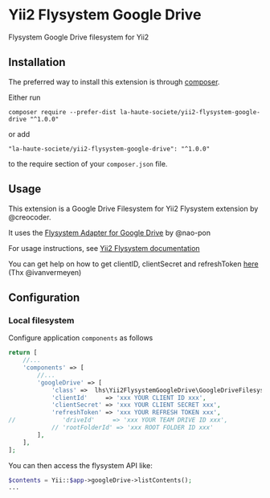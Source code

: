 Yii2 Flysystem Google Drive
==========================================
Flysystem Google Drive filesystem for Yii2

Installation
------------

The preferred way to install this extension is through [composer](http://getcomposer.org/download/).

Either run

```
composer require --prefer-dist la-haute-societe/yii2-flysystem-google-drive "^1.0.0"
```

or add

```
"la-haute-societe/yii2-flysystem-google-drive": "^1.0.0"
```

to the require section of your `composer.json` file.

Usage
-----
This extension is a Google Drive Filesystem for Yii2 Flysystem extension by @creocoder.

It uses the [Flysystem Adapter for Google Drive](https://github.com/nao-pon/flysystem-google-drive) by @nao-pon

For usage instructions, see [Yii2 Flysystem documentation](https://github.com/creocoder/yii2-flysystem)

You can get help on how to get clientID, clientSecret and refreshToken [here](https://github.com/ivanvermeyen/laravel-google-drive-demo/blob/master/README.md#create-your-google-drive-api-keys) (Thx @ivanvermeyen)

Configuration
-----------

### Local filesystem

Configure application `components` as follows

```php
return [
    //...
    'components' => [
        //...
        'googleDrive' => [
            'class' =>  lhs\Yii2FlysystemGoogleDrive\GoogleDriveFilesystem::class,
            'clientId'     => 'xxx YOUR CLIENT ID xxx',
            'clientSecret' => 'xxx YOUR CLIENT SECRET xxx',
            'refreshToken' => 'xxx YOUR REFRESH TOKEN xxx',
//             'driveId'     => 'xxx YOUR TEAM DRIVE ID xxx',
            // 'rootFolderId' => 'xxx ROOT FOLDER ID xxx'
        ],
    ],
];
```

You can then access the flysystem API like:
```php
$contents = Yii::$app->googleDrive->listContents();
...
```

